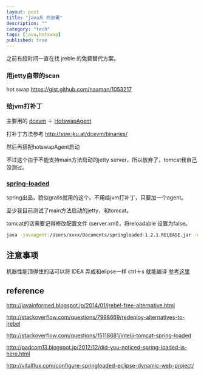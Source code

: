 ```yaml
---
layout: post
title: "java系 热部署"
description: ""
category: "tech"
tags: [java,hotswap]
published: true
---
```


之前有段时间一直在找 jreble 的免费替代方案。

### 用jetty自带的scan

hot swap
https://gist.github.com/naaman/1053217


### 给jvm打补丁

主要用的 [dcevm](https://github.com/dcevm/dcevm/releases) ＋ [HotswapAgent](https://github.com/HotswapProjects/HotswapAgent)

打补丁方法参考 http://ssw.jku.at/dcevm/binaries/

然后再搭配hotswapAgent启动

不过这个由于不能支持main方法启动的jetty server，所以放弃了，tomcat我自己没测过。


### [spring-loaded](https://github.com/spring-projects/spring-loaded)

spring出品，貌似grails就用的这个。不用给jvm打补丁，只要加一个agent。

至少我目前测试了main方法启动的jetty，和tomcat。

tomcat的话需要记得修改配置文件 (server.xml)，将reloadable 设置为false。

```sh
java -javaagent:/Users/xxxx/Documents/springloaded-1.2.1.RELEASE.jar -noverify SomeJavaClass
```


## 注意事项

机器性能顶得住的话可以将 IDEA 弄成和elipse一样 ctrl＋s 就能编译 [参考这里](https://groups.google.com/forum/#!topic/hotswapagent/BxAK_Clniss)



## reference

http://javainformed.blogspot.jp/2014/01/jrebel-free-alternative.html

http://stackoverflow.com/questions/7998669/redeploy-alternatives-to-jrebel

http://stackoverflow.com/questions/15118681/intelij-tomcat-spring-loaded

http://padcom13.blogspot.jp/2012/12/did-you-noticed-spring-loaded-is-here.html

http://vitalflux.com/configure-springloaded-eclipse-dynamic-web-project/

